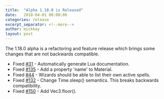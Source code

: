 ```yaml
---
title:  "Alpha 1.18.0 is Released"
date:   2018-04-01 08:00:00
categories: release
excerpt_separator: <!--more-->
author: mickkay
layout: post
---
```

The 1.18.0 alpha is a refactoring and feature release which brings some changes that are not backwards compatible.
<!--more-->

* Fixed [#31](https://github.com/wizards-of-lua/wizards-of-lua/issues/31) - Automatically generate Lua documentation.
* Fixed [#135](https://github.com/wizards-of-lua/wizards-of-lua/issues/135) - Add a property 'name' to Material.
* Fixed [#44](https://github.com/wizards-of-lua/wizards-of-lua/issues/44) - Wizards should be able to list their own active spells.
* Fixed [#132](https://github.com/wizards-of-lua/wizards-of-lua/issues/132) - Change Time.sleep() semantics. This breaks backwards compatibility.
* Fixed [#150](https://github.com/wizards-of-lua/wizards-of-lua/issues/150) - Add Vec3.floor().

